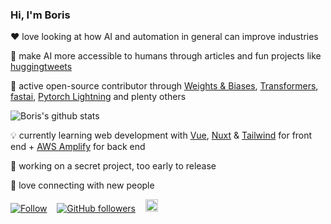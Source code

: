 ### Hi, I'm Boris

❤ love looking at how AI and automation in general can improve industries

🤖 make AI more accessible to humans through articles and fun projects like [huggingtweets](https://github.com/borisdayma/huggingtweets)

🙏 active open-source contributor through [Weights & Biases](https://docs.wandb.com/), [Transformers](https://github.com/huggingface/transformers), [fastai](https://github.com/fastai/fastai), [Pytorch Lightning](https://github.com/PyTorchLightning/pytorch-lightning) and plenty others

  ![Boris's github stats](https://github-readme-stats.vercel.app/api?username=borisdayma)

💡 currently learning web development with [Vue](https://vuejs.org/), [Nuxt](https://nuxtjs.org/) & [Tailwind](https://tailwindcss.com/) for front end + [AWS Amplify](https://docs.amplify.aws/) for back end

🤫 working on a secret project, too early to release

💬 love connecting with new people

[![Follow](https://img.shields.io/twitter/follow/borisdayma?style=social)](https://twitter.com/borisdayma)    [![GitHub followers](https://img.shields.io/github/followers/borisdayma?style=social)](https://github.com/borisdayma)    <a href="https://www.linkedin.com/in/borisdayma/"><img src=https://content.linkedin.com/content/dam/me/business/en-us/amp/brand-site/v2/bg/LI-Bug.svg.original.svg height="20px"/><a/>
